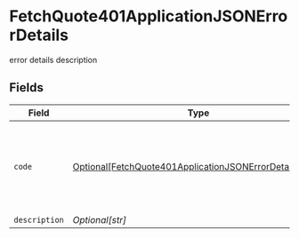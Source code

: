 # FetchQuote401ApplicationJSONErrorDetails

error details description


## Fields

| Field                                                                                                                                               | Type                                                                                                                                                | Required                                                                                                                                            | Description                                                                                                                                         |
| --------------------------------------------------------------------------------------------------------------------------------------------------- | --------------------------------------------------------------------------------------------------------------------------------------------------- | --------------------------------------------------------------------------------------------------------------------------------------------------- | --------------------------------------------------------------------------------------------------------------------------------------------------- |
| `code`                                                                                                                                              | [Optional[FetchQuote401ApplicationJSONErrorDetailsCode]](../../models/errors/fetchquote401applicationjsonerrordetailscode.md)                       | :heavy_minus_sign:                                                                                                                                  | The detailed error code associated with HTTP status 401.<br/>* `fx_client_unauthenticated`: The client request lacks valid authentication credentials.<br/> |
| `description`                                                                                                                                       | *Optional[str]*                                                                                                                                     | :heavy_minus_sign:                                                                                                                                  | Description of the error.                                                                                                                           |